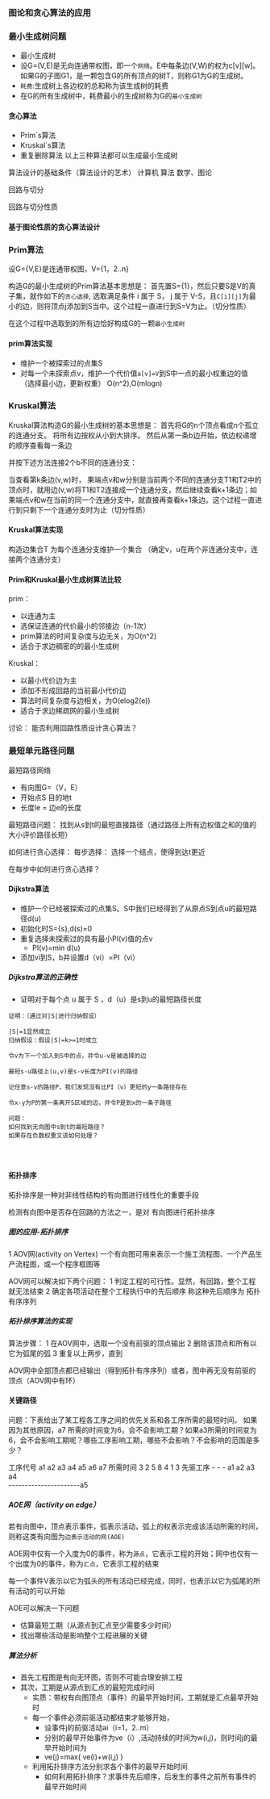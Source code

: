 ### 图论和贪心算法的应用

### 最小生成树问题
  - 最小生成树
  - 设G=(V,E)是无向连通带权图，即一个`网络`。E中每条边(V,W)的权为c[v][w]。如果G的子图G1，是一颗包含G的所有顶点的树T，则称G1为G的生成树。
  - `耗费`:生成树上各边权的总和称为该生成树的耗费
  - 在G的所有生成树中，耗费最小的生成树称为G的`最小生成树`
#### 贪心算法
  - Prim`s算法
  - Kruskal`s算法
  - 重复删除算法
以上三种算法都可以生成最小生成树

算法设计的基础条件（算法设计的艺术）
计算机
算法
数学、图论

回路与切分

回路与切分性质

#### 基于图论性质的贪心算法设计


### Prim算法
设G={V,E}是连通带权图，V={1，2..n}

构造G的最小生成树的Prim算法基本思想是：
首先置S={1}，然后只要S是V的真子集，就作如下的`贪心选择`,
选取满足条件 i 属于 S， j 属于 V-S，且`C[i][j]`为最小的边，则将顶点j添加到S当中。这个过程一直进行到S=V为止。（切分性质）

在这个过程中选取到的所有边恰好构成G的一颗`最小生成树`

#### prim算法实现

- 维护一个被探索过的点集S
- 对每一个未探索点v，维护一个代价值`a[v]=V`到S中一点的最小权重边的值
（选择最小边，更新权重）
O(n^2),O(mlogn)

### Kruskal算法
Kruskal算法构造G的最小生成树的基本思想是：
首先将G的n个顶点看成n个孤立的连通分支。
将所有边按权从小到大排序。
然后从第一条b边开始，依边权递增的顺序查看每一条边

并按下述方法连接2个b不同的连通分支：

当查看第k条边(v,w)时，  果端点v和w分别是当前两个不同的连通分支T1和T2中的顶点时，就用边(v,w)将T1和T2连接成一个连通分支，然后继续查看k+1条边；如果端点v和w在当前的同一个连通分支中，就直接再查看k+1条边。这个过程一直进行到只剩下一个连通分支时为止（切分性质）

#### Kruskal算法实现
构造边集合T
为每个连通分支维护一个集合
（确定v，u在两个非连通分支中，连接两个连通分支）


#### Prim和Kruskal最小生成树算法比较
prim：
- 以连通为主
- 选保证连通的代价最小的邻接边（n-1次）
- prim算法的时间复杂度与边无关，为O(n^2)
- 适合于求边稠密的的最小生成树

Kruskal：
- 以最小代价边为主
- 添加不形成回路的当前最小代价边
- 算法时间复杂度与边相关，为O(elog2(e))
- 适合于求边稀疏网的最小生成树

讨论：
能否利用回路性质设计贪心算法？

### 最短单元路径问题
最短路径网络
- 有向图G=（V，E）
- 开始点S 目的地t
- 长度le = 边e的长度

最短路径问题：
找到从s到t的最短直接路径（通过路径上所有边权值之和的值的大小评价路径长短）

如何进行贪心选择：
每步选择： 选择一个结点，使得到达t更近

在每步中如何进行贪心选择？


#### Dijkstra算法
- 维护一个已经被探索过的点集S。S中我们已经得到了从原点S到点u的最短路径d(u)
- 初始化时S={s},d(s)=0
- 重复选择未探索过的具有最小PI(v)值的点v
  - PI(v)=min d(u)
- 添加vi到S，b并设置d（vi）=PI（vi）

##### Dijkstra算法的正确性
- 证明对于每个点 u 属于 S ，d（u）是s到u的最短路径长度

```
证明：（通过对|S|进行归纳假设）

|S|=1显然成立
归纳假设：假设|S|=k>=1时成立

令v为下一个加入到S中的点，并令u-v是被选择的边

最短s-u路径上(u,v)是s-v长度为PI(v)的路径

记任意s-v的路径P，我们发现没有比PI（v）更短的y一条路径存在

令x-y为P的第一条离开S区域的边，并令P是到x的一条子路径

问题：
如何找到无向图中s到t的最短路径？
如果存在负数权重又该如何处理？




```

#### 拓扑排序
拓扑排序是一种对非线性结构的有向图进行线性化的重要手段

检测有向图中是否存在回路的方法之一，是对 有向图进行拓扑排序

##### 图的应用-拓扑排序
1 AOV网(activity on Vertex)
  一个有向图可用来表示一个施工流程图、一个产品生产流程图，或一个程序框图等

AOV网可以解决如下两个问题：
1 判定工程的可行性。显然，有回路，整个工程就无法结束
2 确定各项活动在整个工程执行中的先后顺序
  称这种先后顺序为 拓扑有序序列

##### 拓扑排序算法的实现

算法步骤：
1 在AOV网中，选取一个没有前驱的顶点输出
2 删除该顶点和所有以它为弧尾的弧
3 重复以上两步，直到

AOV网中全部顶点都已经输出（得到拓扑有序序列）或者，图中再无没有前驱的顶点（AOV网中有环）




#### 关键路径
问题：下表给出了某工程各工序之间的优先关系和各工序所需的最短时间。
如果因为其他原因，a7 所需的时间变为6，会不会影响工期？如果a3所需的时间变为6，会不会影响工期呢？哪些工序影响工期，哪些不会影响？不会影响的范围是多少？

工序代号 a1 a2 a3 a4 a5 a6 a7
所需时间 3  2  5  8  4  1  3
先驱工序 -  -  -  a1 a2 a3 a4       
----------------------a5

##### AOE网（activity on edge）
若有向图中，顶点表示事件，弧表示活动，弧上的权表示完成该活动所需的时间，则称这类有向图为`边表示活动的网(AOE)`

AOE网中仅有一个入度为0的事件，称为`源点`，它表示工程的开始；网中也仅有一个出度为0的事件，称为`汇点`，它表示工程的结束

每一个事件V表示以它为弧头的所有活动已经完成，同时，也表示以它为弧尾的所有活动的可以开始

AOE可以解决一下问题
- 估算最短工期（从源点到汇点至少需要多少时间）
- 找出哪些活动是影响整个工程进展的关键

##### 算法分析

- 首先工程图是有向无环图，否则不可能合理安排工程
- 其次，工期是从源点到汇点的最短完成时间
  - 实质：带权有向图顶点（事件）的最早开始时间，工期就是汇点最早开始时
  - 每一个事件必须前驱活动都结束才能够开始，
    - 设事件j的前驱活动ai（i=1，2..m）
    - 分别的最早开始事件为ve（i）,活动持续的时间为w(i,j)，则时间j的最早开始时间为
    - ve(j)=max( ve(i)+w(i,j)  )
  - 利用拓扑排序方法分别求各个事件的最早开始时间
    - 如何利用拓扑排序？求事件先后顺序，后发生的事件之前所有事件的最早开始时间

                      


